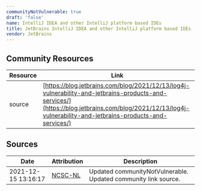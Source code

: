 ```yaml
---
communityNotVulnerable: true
draft: 'false'
name: IntelliJ IDEA and other IntelliJ platform based IDEs
title: JetBrains IntelliJ IDEA and other IntelliJ platform based IDEs
vendor: JetBrains
---
```



## Community Resources
| Resource | Link |
| --- | --- |
| source | [https://blog.jetbrains.com/blog/2021/12/13/log4j-vulnerability-and-jetbrains-products-and-services/](https://blog.jetbrains.com/blog/2021/12/13/log4j-vulnerability-and-jetbrains-products-and-services/) |


## Sources
| Date | Attribution | Description |
| --- | --- | --- |
| 2021-12-15 13:16:17 | [NCSC-NL](https://github.com/NCSC-NL/log4shell/blob/main/software/README.md) | Updated communityNotVulnerable. Updated community link source.  |
